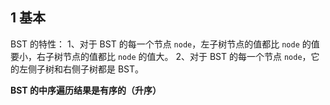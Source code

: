 ## 1 基本

BST 的特性：
1、对于 BST 的每一个节点 `node`，左子树节点的值都比 `node` 的值要小，右子树节点的值都比 `node` 的值大。
2、对于 BST 的每一个节点 `node`，它的左侧子树和右侧子树都是 BST。

**BST 的中序遍历结果是有序的（升序）**





